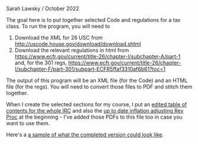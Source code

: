 Sarah Lawsky / October 2022

The goal here is to put together selected Code and regulations for a tax class. To run the program, you will need to

1. Download the XML for 26 USC from http://uscode.house.gov/download/download.shtml
2. Download the relevant regulations in html from https://www.ecfr.gov/current/title-26/chapter-I/subchapter-A/part-1 and, for the 301 regs, https://www.ecfr.gov/current/title-26/chapter-I/subchapter-F/part-301/subpart-ECFR5ffaf3310af6b61?toc=1

The output of this program will be an XML file (for the Code) and an HTML file (for the regs). You will need to convert those files to PDF and stitch them together.

When I create the selected sections for my course, I put an [edited table of contents for the whole IRC](https://github.com/slawsk/selectedSections/blob/main/TOCCodeEdited.pdf) and also the [up to date inflation adjusting Rev Proc](https://github.com/slawsk/selectedSections/blob/main/RevProc21-45.pdf) at the beginning - I've added those PDFs to this file too in case you want to use them.

Here's a [a sample of what the completed version could look like](https://github.com/slawsk/selectedSections/blob/main/SelectedCodeandRegSectionsFall2022.pdf).

